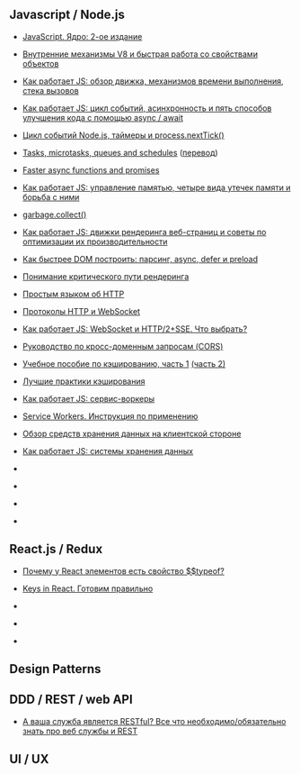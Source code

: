 ## Javascript / Node.js

* [JavaScript. Ядро: 2-ое издание](http://dmitrysoshnikov.com/ecmascript/javascript-the-core-2nd-edition-rus/)

* [Внутренние механизмы V8 и быстрая работа со свойствами объектов](https://habr.com/ru/company/ruvds/blog/337300/)

* [Как работает JS: обзор движка, механизмов времени выполнения, стека вызовов](https://habr.com/ru/company/ruvds/blog/337042/)

* [Как работает JS: цикл событий, асинхронность и пять способов улучшения кода с помощью async / await](https://habr.com/ru/company/ruvds/blog/340508/)

* [Цикл событий Node.js, таймеры и process.nextTick()](https://medium.com/devschacht/event-loop-timers-and-nexttick-18579cd122e0)

* [Tasks, microtasks, queues and schedules](https://jakearchibald.com/2015/tasks-microtasks-queues-and-schedules/) ([перевод](https://habr.com/ru/post/264993/))

* [Faster async functions and promises](https://v8.dev/blog/fast-async)

* [Как работает JS: управление памятью, четыре вида утечек памяти и борьба с ними](https://habr.com/ru/company/ruvds/blog/338150/)

* [garbage.collect()](https://habr.com/ru/company/oleg-bunin/blog/433318/)

* [Как работает JS: движки рендеринга веб-страниц и советы по оптимизации их производительности](https://habr.com/ru/company/ruvds/blog/351802/)

* [Как быстрее DOM построить: парсинг, async, defer и preload](https://habr.com/ru/post/338840/)

* [Понимание критического пути рендеринга](https://habr.com/ru/post/320430/)

* [Простым языком об HTTP](https://habr.com/ru/post/215117/)

* [Протоколы HTTP и WebSocket](https://habr.com/ru/company/ruvds/blog/424557/)

* [Как работает JS: WebSocket и HTTP/2+SSE. Что выбрать?](https://habr.com/ru/company/ruvds/blog/342346/)

* [Руководство по кросс-доменным запросам (CORS)](https://grishaev.me/cors)

* [Учебное пособие по кэшированию, часть 1](https://habr.com/ru/post/203548/) [(часть 2)](https://habr.com/ru/post/204464/)

* [Лучшие практики кэширования](http://prgssr.ru/development/luchshie-praktiki-keshirovaniya.html)

* [Как работает JS: сервис-воркеры](https://habr.com/ru/company/ruvds/blog/349858/)

* [Service Workers. Инструкция по применению](https://habr.com/ru/company/2gis/blog/345552/)

* [Обзор средств хранения данных на клиентской стороне](http://prgssr.ru/development/obzor-sredstv-hraneniya-dannyh-na-klientskoj-storone.html)

* [Как работает JS: системы хранения данных](https://habr.com/ru/company/ruvds/blog/415505/)

* []()

* []()

* []()

* []()


## React.js / Redux

* [Почему у React элементов есть свойство $$typeof?](https://habr.com/ru/post/432350/)

* [Keys in React. Готовим правильно](https://habr.com/ru/company/hh/blog/352150/)

* []()

* []()

* []()

## Design Patterns

## DDD / REST / web API

* [А ваша служба является RESTful? Все что необходимо/обязательно знать про веб службы и REST](https://habr.com/ru/post/319984/)

## UI / UX